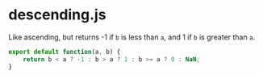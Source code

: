 # descending.js

Like ascending, but returns -1 if `b` is less than `a`, and 1 if `b` is greater than `a`.

```js
export default function(a, b) {
    return b < a ? -1 : b > a ? 1 : b >= a ? 0 : NaN;
}
```